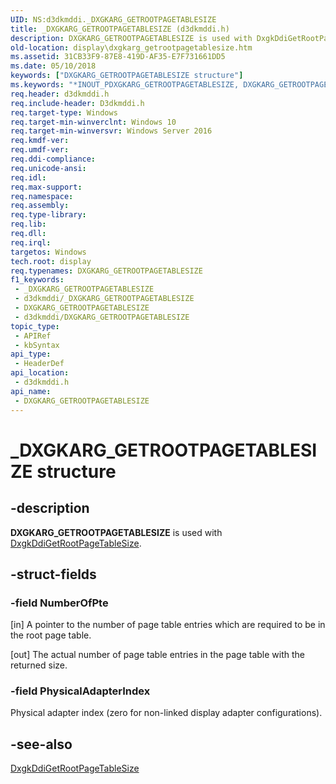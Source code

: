 ```yaml
---
UID: NS:d3dkmddi._DXGKARG_GETROOTPAGETABLESIZE
title: _DXGKARG_GETROOTPAGETABLESIZE (d3dkmddi.h)
description: DXGKARG_GETROOTPAGETABLESIZE is used with DxgkDdiGetRootPageTableSize.
old-location: display\dxgkarg_getrootpagetablesize.htm
ms.assetid: 31CB33F9-87E8-419D-AF35-E7F731661DD5
ms.date: 05/10/2018
keywords: ["DXGKARG_GETROOTPAGETABLESIZE structure"]
ms.keywords: "*INOUT_PDXGKARG_GETROOTPAGETABLESIZE, DXGKARG_GETROOTPAGETABLESIZE, DXGKARG_GETROOTPAGETABLESIZE structure [Display Devices], _DXGKARG_GETROOTPAGETABLESIZE, d3dkmddi/DXGKARG_GETROOTPAGETABLESIZE, display.dxgkarg_getrootpagetablesize"
req.header: d3dkmddi.h
req.include-header: D3dkmddi.h
req.target-type: Windows
req.target-min-winverclnt: Windows 10
req.target-min-winversvr: Windows Server 2016
req.kmdf-ver: 
req.umdf-ver: 
req.ddi-compliance: 
req.unicode-ansi: 
req.idl: 
req.max-support: 
req.namespace: 
req.assembly: 
req.type-library: 
req.lib: 
req.dll: 
req.irql: 
targetos: Windows
tech.root: display
req.typenames: DXGKARG_GETROOTPAGETABLESIZE
f1_keywords:
 - _DXGKARG_GETROOTPAGETABLESIZE
 - d3dkmddi/_DXGKARG_GETROOTPAGETABLESIZE
 - DXGKARG_GETROOTPAGETABLESIZE
 - d3dkmddi/DXGKARG_GETROOTPAGETABLESIZE
topic_type:
 - APIRef
 - kbSyntax
api_type:
 - HeaderDef
api_location:
 - d3dkmddi.h
api_name:
 - DXGKARG_GETROOTPAGETABLESIZE
---
```


# _DXGKARG_GETROOTPAGETABLESIZE structure


## -description

<b>DXGKARG_GETROOTPAGETABLESIZE</b> is used with <a href="https://docs.microsoft.com/windows-hardware/drivers/ddi/d3dkmddi/nc-d3dkmddi-dxgkddi_getrootpagetablesize">DxgkDdiGetRootPageTableSize</a>.

## -struct-fields

### -field NumberOfPte

[in] A pointer to the number of page table entries which are required to be in the root page table.

[out] The actual number of page table entries in the page table with the returned size.

### -field PhysicalAdapterIndex

Physical adapter index (zero for non-linked display adapter configurations).

## -see-also

<a href="https://docs.microsoft.com/windows-hardware/drivers/ddi/d3dkmddi/nc-d3dkmddi-dxgkddi_getrootpagetablesize">DxgkDdiGetRootPageTableSize</a>

